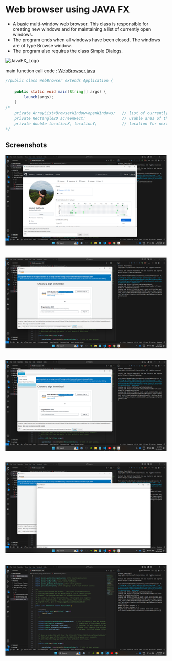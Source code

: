 
# Web browser using JAVA FX

- A basic multi-window web browser. This class is responsible for creating new windows and for maintaining a list of currently open windows.
- The program ends when all windows have been closed. The windows are of type Browse window. 
- The program also requires the class Simple Dialogs.

![JavaFX_Logo](https://github.com/VedantSaikhede/JavaFx_Project/assets/112426891/43674e0b-c2c3-4d8e-a62c-ec81318ed962)

main function call code : [WebBrowser.java](https://github.com/VedantSaikhede/JavaFx_Project/blob/main/Code/WebBrowser.java)
```java
//public class WebBrowser extends Application {

    public static void main(String[] args) {
        launch(args);
    }
/*
    private ArrayList<BrowserWindow>openWindows;   // list of currently open web browser windows
    private Rectangle2D screenRect;                // usable area of the primary screen
    private double locationX, locationY;           // location for next window to be opened
*/      
```
## Screenshots
![Screenshot Loading...](https://github.com/VedantSaikhede/JavaFx_Project/blob/main/Screenshot/Screenshot%20(790).png)
<br><br><br>
![Screenshot Loading...](https://github.com/VedantSaikhede/JavaFx_Project/blob/main/Screenshot/Screenshot%20(792).png)
<br><br><br>
![Screenshot Loading...](https://github.com/VedantSaikhede/JavaFx_Project/blob/main/Screenshot/Screenshot%20(793).png)
<br><br><br>
![Screenshot Loading...](https://github.com/VedantSaikhede/JavaFx_Project/blob/main/Screenshot/Screenshot%20(794).png)
<br><br><br>
![Screenshot Loading...](https://github.com/VedantSaikhede/JavaFx_Project/blob/main/Screenshot/Screenshot%20(795).png)
